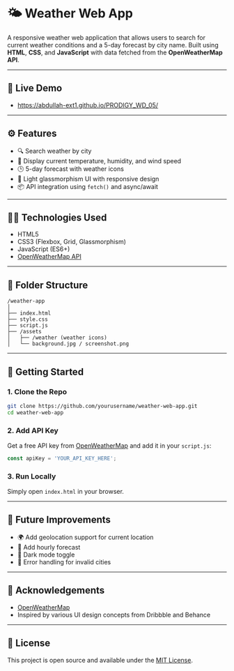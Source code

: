 
# 🌤️ Weather Web App

A responsive weather web application that allows users to search for current weather conditions and a 5-day forecast by city name. Built using **HTML**, **CSS**, and **JavaScript** with data fetched from the **OpenWeatherMap API**.

---

## 🔗 Live Demo
 - https://abdullah-ext1.github.io/PRODIGY_WD_05/
---

## ⚙️ Features

- 🔍 Search weather by city
- 📍 Display current temperature, humidity, and wind speed
- 🕒 5-day forecast with weather icons
- 🌙 Light glassmorphism UI with responsive design
- 📦 API integration using `fetch()` and async/await

---

## 🧑‍💻 Technologies Used

- HTML5
- CSS3 (Flexbox, Grid, Glassmorphism)
- JavaScript (ES6+)
- [OpenWeatherMap API](https://openweathermap.org/api)

---

## 📁 Folder Structure

```
/weather-app
│
├── index.html
├── style.css
├── script.js
├── /assets
│   ├── /weather (weather icons)
│   └── background.jpg / screenshot.png
```

---

## 🚀 Getting Started

### 1. Clone the Repo

```bash
git clone https://github.com/yourusername/weather-web-app.git
cd weather-web-app
```

### 2. Add API Key

Get a free API key from [OpenWeatherMap](https://openweathermap.org/api) and add it in your `script.js`:

```js
const apiKey = 'YOUR_API_KEY_HERE';
```

### 3. Run Locally

Simply open `index.html` in your browser.

---

## 📌 Future Improvements

- 🌍 Add geolocation support for current location
- 📅 Add hourly forecast
- 🌙 Dark mode toggle
- 🔔 Error handling for invalid cities

---

## 🙌 Acknowledgements

- [OpenWeatherMap](https://openweathermap.org/)
- Inspired by various UI design concepts from Dribbble and Behance

---

## 📄 License

This project is open source and available under the [MIT License](LICENSE).
